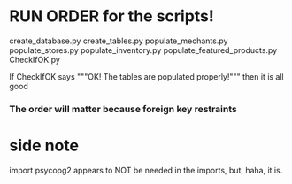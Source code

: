 # RUN ORDER for the scripts! 
create_database.py
create_tables.py
populate_mechants.py
populate_stores.py
populate_inventory.py
populate_featured_products.py
CheckIfOK.py

If CheckIfOK says """OK! The tables are populated properly!""" then it is all good

### The order will matter because foreign key restraints 

# side note
import psycopg2 appears to NOT be needed in the imports, but, haha, it is.